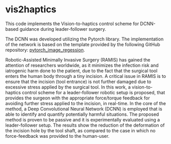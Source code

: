 # vis2haptics

This code implements the Vision-to-haptics control scheme for DCNN-based guidance during leader-follower surgery.

The DCNN was developed utilizing the Pytorch library. The implementation of the network is based on the template provided by the following GitHub repository: [pytorch_image_regession](https://github.com/hugohadfield/pytorch_image_regession).


Robotic-Assisted Minimally Invasive Surgery (RAMIS) has gained the attention of researchers worldwide, as it  minimizes the infection risk and iatrogenic harm done to the patient, due to the fact that the surgical tool enters the human body through a tiny incision. A critical issue in RAMIS is to ensure that the incision (tool entrance) is not further damaged due to excessive stress applied by the surgical tool. In this work, a vision-to-haptics control scheme for a leader-follower robotic setup is proposed, that provides the surgeon with the appropriate force/torque feedback for avoiding further stress applied to the incision, in real-time. In the core of the method, a Deep Convolutional Neural Network (DCNN) is employed that is able to identify and quantify potentially harmful situations. The proposed method is proven to be passive and it is experimentally evaluated using a leader-follower setup. The results show the reduction of the deformation of the incision hole by the tool shaft, as compared to the case in which no force-feedback was provided to the human-user.  
